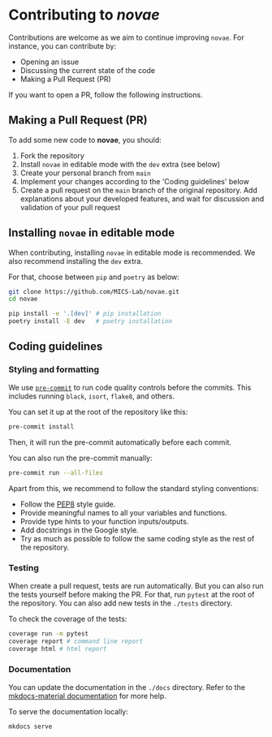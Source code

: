 # Contributing to *novae*

Contributions are welcome as we aim to continue improving `novae`. For instance, you can contribute by:

- Opening an issue
- Discussing the current state of the code
- Making a Pull Request (PR)

If you want to open a PR, follow the following instructions.

## Making a Pull Request (PR)

To add some new code to **novae**, you should:

1. Fork the repository
2. Install `novae` in editable mode with the `dev` extra (see below)
3. Create your personal branch from `main`
4. Implement your changes according to the 'Coding guidelines' below
5. Create a pull request on the `main` branch of the original repository. Add explanations about your developed features, and wait for discussion and validation of your pull request

## Installing `novae` in editable mode

When contributing, installing `novae` in editable mode is recommended. We also recommend installing the `dev` extra.

For that, choose between `pip` and `poetry` as below:

```sh
git clone https://github.com/MICS-Lab/novae.git
cd novae

pip install -e '.[dev]' # pip installation
poetry install -E dev   # poetry installation
```

## Coding guidelines

### Styling and formatting

We use [`pre-commit`](https://pre-commit.com/) to run code quality controls before the commits. This includes running `black`, `isort`, `flake8`, and others.


You can set it up at the root of the repository like this:
```sh
pre-commit install
```

Then, it will run the pre-commit automatically before each commit.

You can also run the pre-commit manually:
```sh
pre-commit run --all-files
```

Apart from this, we recommend to follow the standard styling conventions:
- Follow the [PEP8](https://peps.python.org/pep-0008/) style guide.
- Provide meaningful names to all your variables and functions.
- Provide type hints to your function inputs/outputs.
- Add docstrings in the Google style.
- Try as much as possible to follow the same coding style as the rest of the repository.

### Testing

When create a pull request, tests are run automatically. But you can also run the tests yourself before making the PR. For that, run `pytest` at the root of the repository. You can also add new tests in the `./tests` directory.

To check the coverage of the tests:

```sh
coverage run -m pytest
coverage report # command line report
coverage html # html report
```

### Documentation

You can update the documentation in the `./docs` directory. Refer to the [mkdocs-material documentation](https://squidfunk.github.io/mkdocs-material/) for more help.

To serve the documentation locally:

```sh
mkdocs serve
```

